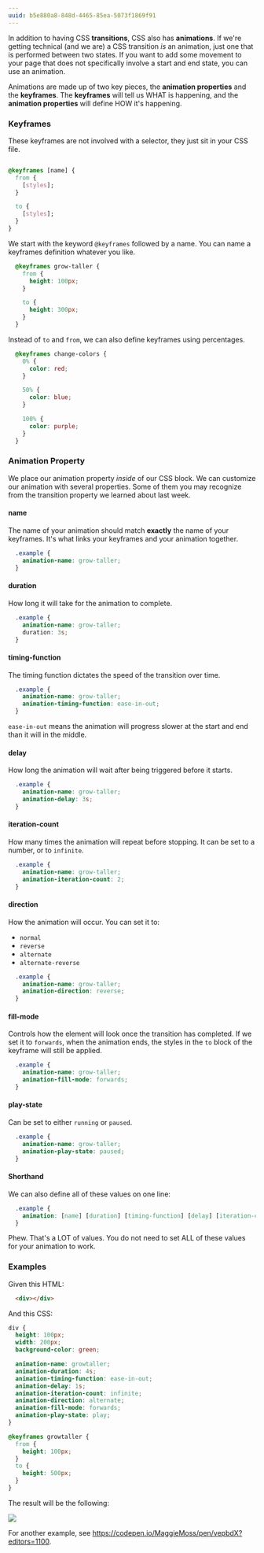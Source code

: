 ```yaml
---
uuid: b5e880a8-848d-4465-85ea-5073f1869f91
---
```


In addition to having CSS **transitions**, CSS also has **animations**. If we're getting technical (and we are) a CSS transition *is* an animation, just one that is performed between two states. If you want to add some movement to your page that does not specifically involve a start and end state, you can use an animation.

Animations are made up of two key pieces, the **animation properties** and the **keyframes**. The **keyframes** will tell us WHAT is happening, and the **animation properties** will define HOW it's happening.

### Keyframes

These keyframes are not involved with a selector, they just sit in your CSS file.

```css

@keyframes [name] {
  from {
    [styles];
  }

  to {
    [styles];
  }
}
```

We start with the keyword `@keyframes` followed by a name. You can name a keyframes definition whatever you like.


```css
  @keyframes grow-taller {
    from {
      height: 100px;
    }

    to {
      height: 300px;
    }
  }
```

Instead of `to` and `from`, we can also define keyframes using percentages.

```css
  @keyframes change-colors {
    0% {
      color: red;
    }

    50% {
      color: blue;
    }

    100% {
      color: purple;
    }
  }
```



### Animation Property

We place our animation property *inside* of our CSS block. We can customize our animation
with several properties. Some of them you may recognize from the transition property we learned about last week.

#### name

The name of your animation should match **exactly** the name of your keyframes. It's what links your keyframes and your animation together.

```css
  .example {
    animation-name: grow-taller;    
  }
```

#### duration

How long it will take for the animation to complete.

```css
  .example {
    animation-name: grow-taller;
    duration: 3s;
  }
```

#### timing-function

The timing function dictates the speed of the transition over time.

```css
  .example {
    animation-name: grow-taller;
    animation-timing-function: ease-in-out;
  }
```

`ease-in-out` means the animation will progress slower at the start and end than it will in the middle.

#### delay

How long the animation will wait after being triggered before it starts.

```css
  .example {
    animation-name: grow-taller;
    animation-delay: 3s;
  }
```

#### iteration-count

How many times the animation will repeat before stopping. It can be set to a number, or to `infinite`.

```css
  .example {
    animation-name: grow-taller;
    animation-iteration-count: 2;
  }
```

#### direction

How the animation will occur. You can set it to:

- `normal`
- `reverse`
- `alternate`
- `alternate-reverse`

```css
  .example {
    animation-name: grow-taller;
    animation-direction: reverse;
  }
```

#### fill-mode

Controls how the element will look once the transition has completed. If we set it to `forwards`, when the animation ends, the styles in the `to` block of the keyframe will still be applied.

```css
  .example {
    animation-name: grow-taller;
    animation-fill-mode: forwards;
  }
```

#### play-state

Can be set to either `running` or `paused`.

```css
  .example {
    animation-name: grow-taller;
    animation-play-state: paused;
  }
```

#### Shorthand

We can also define all of these values on one line:

```css
  .example {
    animation: [name] [duration] [timing-function] [delay] [iteration-count] [direction] [fill-mode] [play-state];
  }
```

Phew. That's a LOT of values. You do not need to set ALL of these values for your animation to work.

### Examples

Given this HTML:

```html
  <div></div>
```

And this CSS:

```css
div {
  height: 100px;
  width: 200px;
  background-color: green;

  animation-name: growtaller;
  animation-duration: 4s;
  animation-timing-function: ease-in-out;
  animation-delay: 1s;
  animation-iteration-count: infinite;
  animation-direction: alternate;
  animation-fill-mode: forwards;
  animation-play-state: play;
}

@keyframes growtaller {
  from {
    height: 100px;
  }
  to {
    height: 500px;
  }
}
```

The result will be the following:

![](https://cl.ly/3B1O200B2628/Screen%20Recording%202017-10-01%20at%2004.56%20PM.gif)


For another example, see <https://codepen.io/MaggieMoss/pen/vepbdX?editors=1100>.
